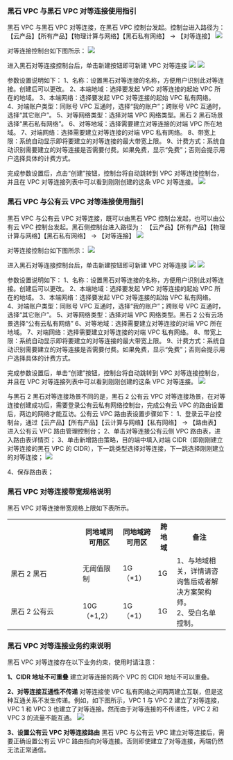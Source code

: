 ### 黑石 VPC 与黑石 VPC 对等连接使用指引
黑石 VPC 与黑石 VPC 对等连接，在黑石 VPC 控制台发起。控制台进入路径为：
【云产品】【所有产品】【物理计算与网络】【黑石私有网络】 → 【对等连接】
![](http://imgcache.tcecqpoc.fsphere.cn/image/mc.qcloudimg.com/static/img/b423c3056bc50f76807bd90da886526b/image.jpg)

对等连接控制台如下图所示：
![](http://imgcache.tcecqpoc.fsphere.cn/image/mc.qcloudimg.com/static/img/ac6ef60524a33c500619dc28870445bb/image.jpg)

进入黑石对等连接控制台后，单击新建按钮即可新建 VPC 对等连接
![](http://imgcache.tcecqpoc.fsphere.cn/image/mc.qcloudimg.com/static/img/4b51403a10f8d598ec96374ff44b40a0/image.jpg)
![](http://imgcache.tcecqpoc.fsphere.cn/image/mc.qcloudimg.com/static/img/ea5c17e464483253ef087c328a06c82c/image.jpg)

参数设置说明如下：
1、名称：设置黑石对等连接的名称，方便用户识别此对等连接。创建后可以更改。
2、本端地域：选择要发起 VPC 对等连接的起始 VPC 所在的地域。
3、本端网络：选择要发起 VPC 对等连接的起始 VPC 私有网络。
4、对端账户类型：同账号 VPC 互通时，选择“我的账户”；跨账号 VPC 互通时，选择“其它账户”。
5、对等网络类型：选择对端 VPC 网络类型。黑石 2 黑石场景选择“黑石私有网络”。
6、对等地域：选择需要建立对等连接的对端 VPC 所在地域。
7、对端网络：选择需要建立对等连接的对端 VPC 私有网络。
8、带宽上限：系统自动显示即将要建立的对等连接的最大带宽上限。
9、计费方式：系统自动识别需要建立的对等连接是否需要付费。如果免费，显示“免费”；否则会提示用户选择具体的计费方式。

完成参数设置后，点击“创建”按钮，控制台将自动跳转到 VPC 对等连接控制台，并且在 VPC 对等连接列表中可以看到刚刚创建的这条 VPC 对等连接。
![](http://imgcache.tcecqpoc.fsphere.cn/image/mc.qcloudimg.com/static/img/00938432f1c157d47fa7d18bc3b84a02/image.jpg)

### 黑石 VPC 与公有云 VPC 对等连接使用指引
黑石 VPC 与公有云 VPC 对等连接，既可以由黑石 VPC 控制台发起，也可以由公有云 VPC 控制台发起。黑石侧控制台进入路径为：
【云产品】【所有产品】【物理计算与网络】【黑石私有网络】 → 【对等连接】
![](http://imgcache.tcecqpoc.fsphere.cn/image/mc.qcloudimg.com/static/img/b423c3056bc50f76807bd90da886526b/image.jpg)

对等连接控制台如下图所示：
![](http://imgcache.tcecqpoc.fsphere.cn/image/mc.qcloudimg.com/static/img/ac6ef60524a33c500619dc28870445bb/image.jpg)

进入黑石对等连接控制台后，单击新建按钮即可新建 VPC 对等连接
![](http://imgcache.tcecqpoc.fsphere.cn/image/mc.qcloudimg.com/static/img/4b51403a10f8d598ec96374ff44b40a0/image.jpg)
![](http://imgcache.tcecqpoc.fsphere.cn/image/mc.qcloudimg.com/static/img/08e2dfe9e8e03a4eef0fffdd9108de88/image.jpg)

参数设置说明如下：
1、名称：设置黑石对等连接的名称，方便用户识别此对等连接。创建后可以更改。
2、本端地域：选择要发起 VPC 对等连接的起始 VPC 所在的地域。
3、本端网络：选择要发起 VPC 对等连接的起始 VPC 私有网络。
4、对端账户类型：同账号 VPC 互通时，选择“我的账户”；跨账号 VPC 互通时，选择“其它账户”。
5、对等网络类型：选择对端 VPC 网络类型。黑石 2 公有云场景选择“公有云私有网络”
6、对等地域：选择需要建立对等连接的对端 VPC 所在地域。
7、对端网络：选择需要建立对等连接的对端 VPC 私有网络。
8、带宽上限：系统自动显示即将要建立的对等连接的最大带宽上限。
9、计费方式：系统自动识别需要建立的对等连接是否需要付费。如果免费，显示“免费”；否则会提示用户选择具体的计费方式。

完成参数设置后，单击“创建”按钮，控制台将自动跳转到 VPC 对等连接控制台，并且在 VPC 对等连接列表中可以看到刚刚创建的这条 VPC 对等连接。
![](http://imgcache.tcecqpoc.fsphere.cn/image/mc.qcloudimg.com/static/img/00938432f1c157d47fa7d18bc3b84a02/image.jpg)

与黑石 2 黑石对等连接场景不同的是，黑石 2 公有云 VPC 对等连接场景，在对等连接创建成功后，需要登录公有云私有网络控制台，完成公有云 VPC 的路由设置后，两边的网络才能互访。公有云 VPC 路由表设置步骤如下：
1、登录云平台控制台，通过【云产品】【所有产品】【云计算与网络】【私有网络】 → 【路由表】进入公有云 VPC 路由管理控制台；
2、单击对等连接公有云侧 VPC 路由表，进入路由表详情页；
3、单击新增路由策略，目的端中填入对端 CIDR（即刚刚建立对等连接的黑石 VPC 的 CIDR），下一跳类型选择对等连接，下一跳选择刚刚建立的对等连接；
![](http://imgcache.tcecqpoc.fsphere.cn/image/mc.qcloudimg.com/static/img/b9027bb2d966ae818cb6ffe3d8081e4e/image.jpg)

4、保存路由表；

### 黑石 VPC 对等连接带宽规格说明
黑石 VPC 对等连接带宽规格上限如下表所示。
<table class="table-striped">
	<tbody>	 <tr>
      <th width="150"></th>
      <th>同地域同可用区</th>
      <th>同地域跨可用区</th>
      <th>跨地域</th>
			<th align="center">备注</th>
   </tr>
	 <tr>
	 <td>黑石 2 黑石</td>
	 <td>无阈值限制</td>
	 <td>1G（*1）</td>
	 <td>1G</td>
	 <td rowspan="2"> 1、与地域相关，详情请咨询售后或者解决方案架构师。 </br>
2、受白名单控制。 </td>
	 </tr>
	 <tr>
	 <td>黑石 2 公有云</td>
	 <td>10G（*1,2）</td>
	 <td>1G（*1）</td>
	 <td>1G</td>
	 </tr>
   </tbody>
	 </table>

### 黑石 VPC 对等连接业务约束说明
黑石 VPC 对等连接存在以下业务约束，使用时请注意：

**1、CIDR 地址不可重叠**
建立对等连接的两个 VPC 的 CIDR 地址不可以重叠。

**2、对等连接互通性不传递**
对等连接使 VPC 私有网络之间两两建立互联，但是这种互通关系不发生传递。例如，如下图所示，VPC 1 与 VPC 2 建立了对等连接，VPC 1 和 VPC 3 也建立了对等连接。然而由于对等连接的不传递性，VPC 2 和 VPC 3 的流量不能互通。
![](http://imgcache.tcecqpoc.fsphere.cn/image/mc.qcloudimg.com/static/img/6b3ebe74a5e780c229a97deabf344eca/image.png)

**3、设置公有云 VPC 对等连接路由**
黑石 VPC 与公有云 VPC 建立对等连接后，需要正确设置公有云 VPC 路由指向对等连接。否则即使建立了对等连接，两端仍然无法正常通信。

